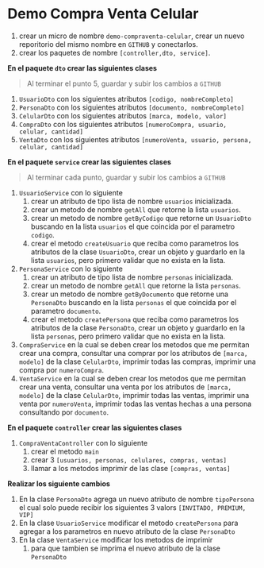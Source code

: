 # Demo Compra Venta Celular
1. crear un micro de nombre `demo-compraventa-celular`, crear un nuevo reporitorio del mismo nombre en `GITHUB` y conectarlos.
2. crear los paquetes de nombre `[controller,dto, service]`.

**En el paquete `dto` crear las siguientes clases**
> Al terminar el punto 5, guardar y subir los cambios a `GITHUB`

1. `UsuarioDto` con los siguientes atributos `[codigo, nombreCompleto]`
2. `PersonaDto` con los siguientes atributos `[documento, nombreCompleto]`
3. `CelularDto` con los siguientes atributos `[marca, modelo, valor]`
4. `CompraDto` con los siguientes atributos `[numeroCompra, usuario, celular, cantidad]`
5. `VentaDto` con los siguientes atributos `[numeroVenta, usuario, persona, celular, cantidad]`

**En el paquete `service` crear las siguientes clases**
> Al terminar cada punto, guardar y subir los cambios a `GITHUB`

1. `UsuarioService` con lo siguiente
    1. crear un atributo de tipo lista de nombre `usuarios` inicializada.
    2. crear un metodo de nombre `getAll` que retorne la lista `usuarios`.
    3. crear un metodo de nombre `getByCodigo` que retorne un `UsuarioDto` buscando en la lista `usuarios` el que coincida por el parametro `codigo`.
    4. crear el metodo `createUsuario` que reciba como parametros los atributos de la clase `UsuarioDto`, crear un objeto y guardarlo en la lista `usuarios`, pero primero validar que no exista en la lista.
2. `PersonaService` con lo siguiente
    1. crear un atributo de tipo lista de nombre `personas` inicializada.
    2. crear un metodo de nombre `getAll` que retorne la lista `personas`.
    3. crear un metodo de nombre `getByDocumento` que retorne una `PersonaDto` buscando en la lista `personas` el que coincida por el parametro `documento`.
    4. crear el metodo `createPersona` que reciba como parametros los atributos de la clase `PersonaDto`, crear un objeto y guardarlo en la lista `personas`, pero primero validar que no exista en la lista.
3. `CompraService` en la cual se deben crear los metodos que me permitan crear una compra, consultar una comprar por los atributos de `[marca, modelo]` de la clase `CelularDto`, imprimir todas las compras, imprimir una compra por `numeroCompra`.
4. `VentaService` en la cual se deben crear los metodos que me permitan crear una venta, consultar una venta por los atributos de `[marca, modelo]` de la clase `CelularDto`, imprimir todas las ventas, imprimir una venta por `numeroVenta`, imprimir todas las ventas hechas a una persona consultando por `documento`.

**En el paquete `controller` crear las siguientes clases**

1. `CompraVentaController` con lo siguiente
    1. crear el metodo `main`
    2. crear 3 `[usuarios, personas, celulares, compras, ventas]`
    3. llamar a los metodos imprimir de las clase `[compras, ventas]`

**Realizar los siguiente cambios**
1. En la clase `PersonaDto` agrega un nuevo atributo de nombre `tipoPersona` el cual solo puede recibir los siguientes 3 valors `[INVITADO, PREMIUM, VIP]`
2. En la clase `UsuarioService` modificar el metodo `createPersona` para agregar a los parametros en nuevo atributo de la clase `PersonaDto`
3. En la clase `VentaService` modificar los metodos de imprimir
    1. para que tambien se imprima el nuevo atributo de la clase `PersonaDto`

